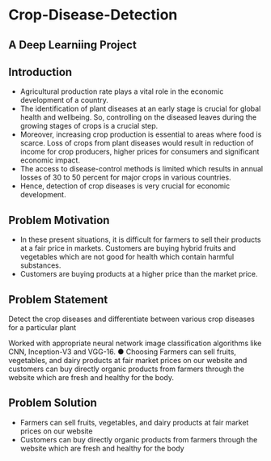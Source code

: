 # Crop-Disease-Detection
## A Deep Learniing Project 

## Introduction
- Agricultural production rate plays a vital role in the economic
development of a country.
- The identification of plant diseases at an early stage is crucial for global health and wellbeing. So, controlling on the diseased leaves
during the growing stages of crops is a crucial step.
- Moreover, increasing crop production is essential to areas where food is scarce.
Loss of crops from plant diseases would result in
reduction of income for crop producers, higher
prices for consumers and significant economic impact.
- The access to disease-control methods is limited
which results in annual losses of 30 to 50
percent for major crops in various countries. 
- Hence, detection of crop diseases is very crucial for economic development.

## Problem Motivation
- In these present situations, it is difficult for farmers to sell their products at a fair price in markets. Customers are buying hybrid fruits and vegetables which are not good for health which contain harmful substances.
- Customers are buying products at a higher price than the market price.

## Problem Statement
Detect the crop diseases and differentiate between various crop diseases for a particular plant 

Worked with appropriate neural network image classification algorithms like CNN, Inception-V3 and VGG-16. 
● Choosing 
Farmers can sell fruits, vegetables, and dairy products at fair market prices on our website and customers can buy directly organic products from farmers through the website which are fresh and healthy for the body.
 
## Problem Solution
- Farmers can sell fruits, vegetables, and dairy products at fair market prices on our website
- Customers can buy directly organic products from farmers through the website which are fresh and healthy for the body
